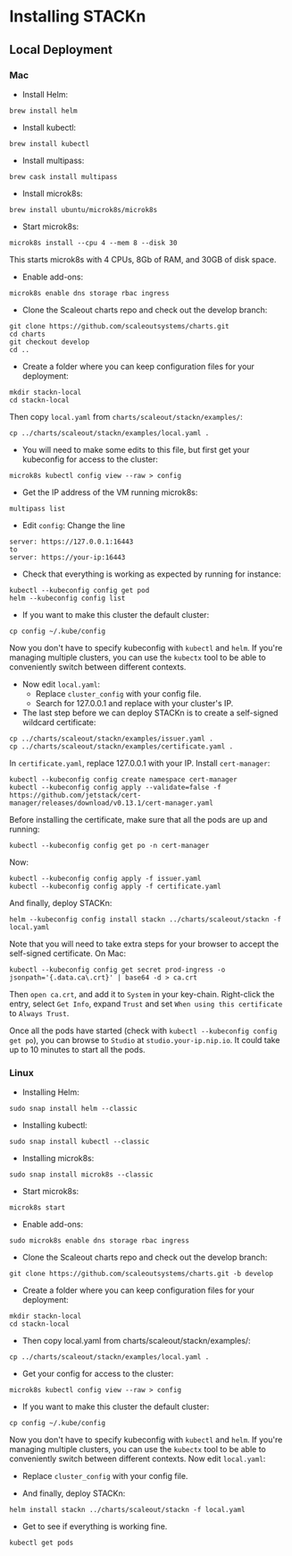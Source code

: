 # Installing STACKn

## Local Deployment

### Mac
 - Install Helm:
  ```
  brew install helm
  ```
 - Install kubectl:
  ```
  brew install kubectl
  ```
 - Install multipass:  
  ```
  brew cask install multipass
  ```

  - Install microk8s:
  ```
  brew install ubuntu/microk8s/microk8s
  ```
  - Start microk8s:
  ```
  microk8s install --cpu 4 --mem 8 --disk 30
  ```
  This starts microk8s with 4 CPUs, 8Gb of RAM, and 30GB of disk space.
  - Enable add-ons:
  ```
  microk8s enable dns storage rbac ingress
  ```
 - Clone the Scaleout charts repo and check out the develop branch:
  ```
  git clone https://github.com/scaleoutsystems/charts.git
  cd charts
  git checkout develop
  cd ..
  ```
 - Create a folder where you can keep configuration files for your deployment:
  ```
  mkdir stackn-local
  cd stackn-local
  ```
  Then copy ``local.yaml`` from ``charts/scaleout/stackn/examples/``:
  ```
  cp ../charts/scaleout/stackn/examples/local.yaml .
  ```
 - You will need to make some edits to this file, but first get your kubeconfig for access to the cluster:
  ```
  microk8s kubectl config view --raw > config
  ```
 - Get the IP address of the VM running microk8s:
  ```
  multipass list
  ```
 - Edit ``config``: Change the line 
  ```
  server: https://127.0.0.1:16443
  to
  server: https://your-ip:16443
  ```
 - Check that everything is working as expected by running for instance:
  ```
  kubectl --kubeconfig config get pod
  helm --kubeconfig config list
  ```
 - If you want to make this cluster the default cluster:
  ```
  cp config ~/.kube/config
  ```
  Now you don't have to specify kubeconfig with ``kubectl`` and ``helm``. If you're managing multiple clusters, you can use the ``kubectx`` tool to be able to conveniently switch between different contexts.
 - Now edit ``local.yaml``:
   - Replace ``cluster_config`` with your config file.
   - Search for 127.0.0.1 and replace with your cluster's IP.
 - The last step before we can deploy STACKn is to create a self-signed wildcard certificate:
  ```
  cp ../charts/scaleout/stackn/examples/issuer.yaml .
  cp ../charts/scaleout/stackn/examples/certificate.yaml .
  ```
  In ``certificate.yaml``, replace 127.0.0.1 with your IP. Install ``cert-manager``:
  ```
  kubectl --kubeconfig config create namespace cert-manager
  kubectl --kubeconfig config apply --validate=false -f https://github.com/jetstack/cert-manager/releases/download/v0.13.1/cert-manager.yaml
  ```
  Before installing the certificate, make sure that all the pods are up and running:
  ```
  kubectl --kubeconfig config get po -n cert-manager
  ```
  Now:
  ```
  kubectl --kubeconfig config apply -f issuer.yaml
  kubectl --kubeconfig config apply -f certificate.yaml
  ```
  And finally, deploy STACKn:
  ```
  helm --kubeconfig config install stackn ../charts/scaleout/stackn -f local.yaml
  ```
  Note that you will need to take extra steps for your browser to accept the self-signed certificate. On Mac:
  ```
  kubectl --kubeconfig config get secret prod-ingress -o jsonpath='{.data.ca\.crt}' | base64 -d > ca.crt
  ```
  Then ``open ca.crt``, and add it to ``System`` in your key-chain. Right-click the entry, select ``Get Info``, expand ``Trust`` and set ``When using this certificate`` to ``Always Trust``.

  Once all the pods have started (check with ``kubectl --kubeconfig config get po``), you can browse to ``Studio`` at ``studio.your-ip.nip.io``. It could take up to 10 minutes to start all the pods.
  
  
  
### Linux 

- Installing Helm:
```
sudo snap install helm --classic
```
- Installing kubectl:
```
sudo snap install kubectl --classic
```
- Installing microk8s:
```
sudo snap install microk8s --classic
```
- Start microk8s:
```
microk8s start
```
- Enable add-ons: 
```
sudo microk8s enable dns storage rbac ingress
 ```
- Clone the Scaleout charts repo and check out the develop branch:
```
git clone https://github.com/scaleoutsystems/charts.git -b develop
 ```
- Create a folder where you can keep configuration files for your deployment:
```
mkdir stackn-local
cd stackn-local
 ```
- Then copy local.yaml from charts/scaleout/stackn/examples/:
```
cp ../charts/scaleout/stackn/examples/local.yaml .
```
- Get your config for access to the cluster: 
```
microk8s kubectl config view --raw > config
 ```
- If you want to make this cluster the default cluster: 
```
cp config ~/.kube/config
 ```
Now you don't have to specify kubeconfig with ``kubectl`` and ``helm``. If you're managing multiple clusters, you can use the ``kubectx`` tool to be able to conveniently switch between different contexts. Now edit ``local.yaml``:

- Replace ``cluster_config`` with your config file.
 
- And finally, deploy STACKn:
```
helm install stackn ../charts/scaleout/stackn -f local.yaml
```
- Get to see if everything is working fine.
```
kubectl get pods
```
